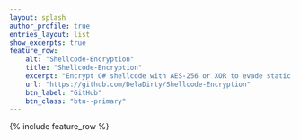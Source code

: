 ```yaml
---
layout: splash
author_profile: true
entries_layout: list     
show_excerpts: true 
feature_row:
    alt: "Shellcode-Encryption"
    title: "Shellcode-Encryption"
    excerpt: "Encrypt C# shellcode with AES-256 or XOR to evade static AV."
    url: "https://github.com/DelaDirty/Shellcode-Encryption"
    btn_label: "GitHub"
    btn_class: "btn--primary"     
---
```


{% include feature_row %}